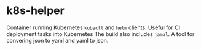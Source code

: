 # k8s-helper
Container running Kubernetes `kubectl` and `helm` clients.  Useful for CI deployment tasks into Kubernetes
The build also includes `jamal`. A tool for convering json to yaml and yaml to json.

